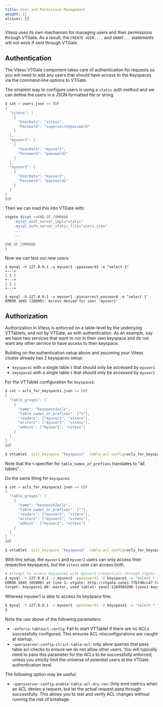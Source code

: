 ```yaml
---
title: User and Permission Management
weight: 11
aliases: []
---
```


Vitess uses its own mechanism for managing users and their permissions through VTGate. As a result, the `CREATE USER....` and
`GRANT...` statements will not work if sent through VTGate.

## Authentication

The Vitess VTGate component takes care of authentication for requests so you will need to add any users that should have access
to the Keyspaces via the command-line options to VTGate.

The simplest way to configure users is using a `static` auth method and we can define the users in a JSON formatted file or string.

```sh
$ cat > users.json << EOF
{
  "vitess": [
    {
      "UserData": "vitess",
      "Password": "supersecretpassword"
    }
  ],
  "myuser1": [
    {
      "UserData": "myuser1",
      "Password": "password1"
    }
  ],
  "myuser2": [
    {
      "UserData": "myuser2",
      "Password": "password2"
    }
  ]
}
EOF
```

Then we can load this into VTGate with:
```sh
vtgate $(cat <<END_OF_COMMAND
    -mysql_auth_server_impl="static"
    -mysql_auth_server_static_file="users.json"
    ...
    ...
    ...
END_OF_COMMAND
)
```

Now we can test our new users:

```
$ mysql -h 127.0.0.1 -u myuser1 -ppassword1 -e "select 1"
+---+
| 1 |
+---+
| 1 |
+---+

$ mysql -h 127.0.0.1 -u myuser1 -pincorrect_password -e "select 1"
ERROR 1045 (28000): Access denied for user 'myuser1'
```

## Authorization

Authorization in Vitess is enforced on a table-level by the underlying
VTTablets, and not by VTGate, as with authentication.  As an example,
say we have two services that want to run in their own keyspace and do
not want any other service to have access to their keyspace.

Building on the authentication setup above and assuming your Vitess
cluster already has 2 keyspaces setup:
* `keyspace1` with a single table `t` that should only be accessed by `myuser1`
* `keyspace2` with a single table `t` that should only be accessed by `myuser2`

For the VTTablet configuration for `keyspace1`:
```sh
$ cat > acls_for_keyspace1.json << EOF
{
  "table_groups": [
    {
      "name": "keyspace1acls",
      "table_names_or_prefixes": ["%"],
      "readers": ["myuser1", "vitess"],
      "writers": ["myuser1", "vitess"],
      "admins": ["myuser1", "vitess"]
    }
  ]
}
EOF

$ vttablet -init_keyspace "keyspace1" -table-acl-config=acls_for_keyspace1.json -enforce-tableacl-config -queryserver-config-strict-table-acl ........
```

Note that the `%` specifier for `table_names_or_prefixes` translates to
"all tables".

Do the same thing for `keyspace2`:
```sh
$ cat > acls_for_keyspace2.json << EOF
{
  "table_groups": [
    {
      "name": "keyspace2acls",
      "table_names_or_prefixes": [""],
      "readers": ["myuser2", "vitess"],
      "writers": ["myuser2", "vitess"],
      "admins": ["myuser2", "vitess"]
    }
  ]
}
EOF

$ vttablet -init_keyspace "keyspace2" -table-acl-config=acls_for_keyspace2.json -enforce-tableacl-config -queryserver-config-strict-table-acl ........
```

With this setup, the `myuser1` and `myuser2` users can only access their respective keyspaces, but the `vitess`
user can access both.

```sh
# Attempt to access keyspace1 with myuser2 credentials through vtgate
$ mysql -h 127.0.0.1 -u myuser2 -ppassword2 -D keyspace1 -e "select * from t"
ERROR 1045 (HY000) at line 1: vtgate: http://vtgate-zone1-7fbfd8cc47-tchbz:15001/: target: keyspace1.-80.master, used tablet: zone1-476565201 (zone1-keyspace1-x-80-replica-1.vttablet): vttablet: rpc error: code = PermissionDenied desc = table acl error: "myuser2" [] cannot run PASS_SELECT on table "t" (CallerID: myuser2)
target: keyspace1.80-.master, used tablet: zone1-1289569200 (zone1-keyspace1-80-x-replica-0.vttablet): vttablet: rpc error: code = PermissionDenied desc = table acl error: "myuser2" [] cannot run PASS_SELECT on table "t" (CallerID: myuser2)
```

Whereas myuser1 is able to access its keyspace fine:
```sh
$ mysql -h 127.0.0.1 -u myuser1 -ppassword1 -D keyspace1 -e "select * from t"
$
```

Note the use above of the following parameters:
 * `-enforce-tableacl-config`:  Fail to start VTTablet if there are no ACLs successfully configured.  This ensures ACL misconfigurations are caught at startup.
 * `-queryserver-config-strict-table-acl`:  only allow queries that pass table acl checks to ensure we do not allow other users.  You will typically need to pass this parameter for the ACLs to be successfully enforced, unless you strictly limit the universe of potential users at the VTGate authentication level.

The following option may be useful:
  * `-queryserver-config-enable-table-acl-dry-run`:  Only emit metrics when an ACL denies a request, but let the actual request pass through successfully.  This allows you to test and verify ACL changes without running the risk of breakage.
